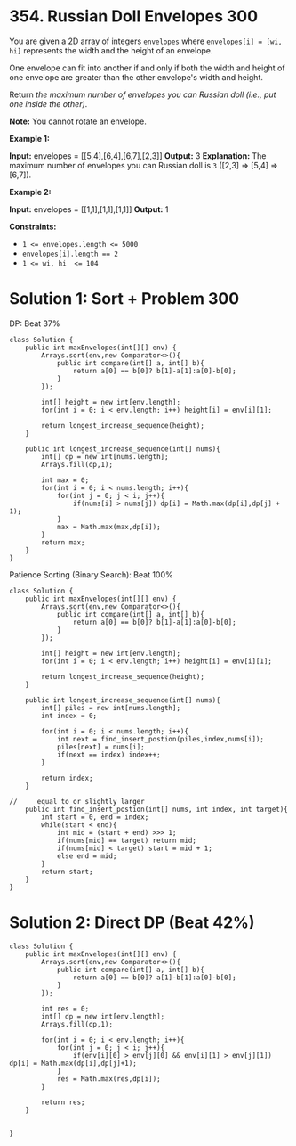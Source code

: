 # 354. Russian Doll Envelopes  300
You are given a 2D array of integers  `envelopes`  where  `envelopes[i] = [wi, hi]`  represents the width and the height of an envelope.

One envelope can fit into another if and only if both the width and height of one envelope are greater than the other envelope's width and height.

Return  _the maximum number of envelopes you can Russian doll (i.e., put one inside the other)_.

**Note:**  You cannot rotate an envelope.

**Example 1:**

**Input:** envelopes = [[5,4],[6,4],[6,7],[2,3]]
**Output:** 3
**Explanation:** The maximum number of envelopes you can Russian doll is `3` ([2,3] => [5,4] => [6,7]).

**Example 2:**

**Input:** envelopes = [[1,1],[1,1],[1,1]]
**Output:** 1

**Constraints:**

-   `1 <= envelopes.length <= 5000`
-   `envelopes[i].length == 2`
-   `1 <= wi, hi  <= 104`

# Solution 1: Sort + Problem 300 
DP: Beat 37%
```
class Solution {
    public int maxEnvelopes(int[][] env) {
        Arrays.sort(env,new Comparator<>(){
            public int compare(int[] a, int[] b){
                return a[0] == b[0]? b[1]-a[1]:a[0]-b[0];
            }
        });
        
        int[] height = new int[env.length];
        for(int i = 0; i < env.length; i++) height[i] = env[i][1];
        
        return longest_increase_sequence(height);
    }
    
    public int longest_increase_sequence(int[] nums){
        int[] dp = new int[nums.length];
        Arrays.fill(dp,1);
        
        int max = 0;
        for(int i = 0; i < nums.length; i++){
            for(int j = 0; j < i; j++){
                if(nums[i] > nums[j]) dp[i] = Math.max(dp[i],dp[j] + 1);
            }
            max = Math.max(max,dp[i]);
        }
        return max;
    }
}
```

Patience Sorting (Binary Search): Beat 100%
```
class Solution {
    public int maxEnvelopes(int[][] env) {
        Arrays.sort(env,new Comparator<>(){
            public int compare(int[] a, int[] b){
                return a[0] == b[0]? b[1]-a[1]:a[0]-b[0];
            }
        });
        
        int[] height = new int[env.length];
        for(int i = 0; i < env.length; i++) height[i] = env[i][1];
        
        return longest_increase_sequence(height);
    }
    
    public int longest_increase_sequence(int[] nums){
        int[] piles = new int[nums.length];
        int index = 0;
        
        for(int i = 0; i < nums.length; i++){
            int next = find_insert_postion(piles,index,nums[i]);
            piles[next] = nums[i];
            if(next == index) index++;
        }
        
        return index;
    }
    
//     equal to or slightly larger
    public int find_insert_postion(int[] nums, int index, int target){
        int start = 0, end = index;
        while(start < end){
            int mid = (start + end) >>> 1;
            if(nums[mid] == target) return mid;
            if(nums[mid] < target) start = mid + 1;
            else end = mid;
        }
        return start;
    }
}
```

# Solution 2: Direct DP (Beat 42%)
```
class Solution {
    public int maxEnvelopes(int[][] env) {
        Arrays.sort(env,new Comparator<>(){
            public int compare(int[] a, int[] b){
                return a[0] == b[0]? a[1]-b[1]:a[0]-b[0];
            }
        });
        
        int res = 0;
        int[] dp = new int[env.length];
        Arrays.fill(dp,1);
        
        for(int i = 0; i < env.length; i++){
            for(int j = 0; j < i; j++){
                if(env[i][0] > env[j][0] && env[i][1] > env[j][1]) dp[i] = Math.max(dp[i],dp[j]+1);
            }
            res = Math.max(res,dp[i]);
        }
        
        return res;
    }
    

}
```